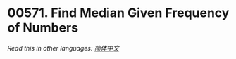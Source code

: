# 00571. Find Median Given Frequency of Numbers

  _Read this in other languages:_
    [_简体中文_](README.zh-CN.md)

